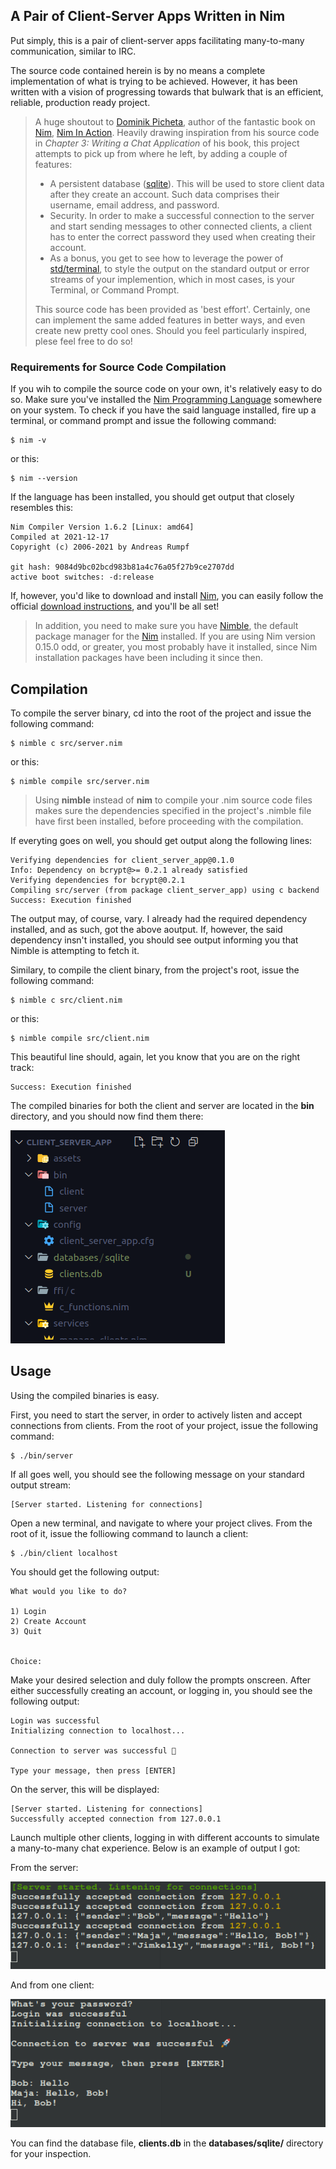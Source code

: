 ## A Pair of Client-Server Apps Written in Nim

Put simply, this is a pair of client-server apps facilitating many-to-many communication, similar to IRC.

The source code contained herein is by no means a 
complete implementation of what is trying to be achieved. 
However, it has been written with a vision of progressing
towards that bulwark that is an efficient, reliable,
production ready project.

> A huge shoutout to [Dominik Picheta](https://github.com/dom96), author of the fantastic book on [Nim](https://nim-lang.org/, "Visit the language's official Website"), [Nim In  Action](https://www.manning.com/books/nim-in-action, "View Book on Manning"). Heavily drawing inspiration from his source code in *Chapter 3: Writing a Chat Application* of his book, this project attempts to pick up from where he left, by adding a couple of features:
>
> - A persistent database ([sqlite](https://www.sqlite.org/index.html, "Read more about the database")). This will be used to store client data after they create an account. Such data comprises their username, email address, and password.
> - Security. In order to make a successful connection to the server and start sending messages to other connected clients, a client has to enter the correct password they used when creating their account.
> - As a bonus, you get to see how to leverage the power of [std/terminal](https://nim-lang.org/docs/terminal.html, "View package's docs"), to style the output on the standard output or error streams of your implemention, which in most cases, is your Terminal, or Command Prompt.
>
> This source code has been provided as 'best effort'. Certainly, one can implement the same added features in better ways, and even create new pretty cool ones. Should you feel particularly inspired, plese feel free to do so!

### Requirements for Source Code Compilation

If you wih to compile the source code on your own, it's relatively easy to do so. Make sure you've installed the [Nim Programming Language](https://nim-lang.org/, "Visit the language's official Website") somewhere on your system.
To check if you have the said language installed, fire up a terminal, or command prompt and issue the following command:

    $ nim -v

or this:

    $ nim --version

If the language has been installed, you should get output that closely resembles this:

    Nim Compiler Version 1.6.2 [Linux: amd64]
    Compiled at 2021-12-17
    Copyright (c) 2006-2021 by Andreas Rumpf

    git hash: 9084d9bc02bcd983b81a4c76a05f27b9ce2707dd
    active boot switches: -d:release

If, however, you'd like to download and install [Nim](https://nim-lang.org/, "Visit the language's official Website"), you can easily follow the official [download instructions](https://nim-lang.org/install.html), and you'll be all set!

> In addition, you need to make sure you have [Nimble](https://github.com/nim-lang/nimble, "View tool on GitHub"), the default package manager for the [Nim](https://nim-lang.org/, "Visit the language's official Website") installed. If you are using Nim version 0.15.0 odd, or greater, you most probably have it installed, since Nim installation packages have been including it since then.

## Compilation

To compile the server binary, cd into the root of the project and issue the following command:

    $ nimble c src/server.nim

or this:

    $ nimble compile src/server.nim

> Using **nimble** instead of **nim** to compile your .nim source code files makes sure the dependencies specified in the project's .nimble file have first been installed, before proceeding with the compilation.

If everyting goes on well, you should get output along the following lines:

    Verifying dependencies for client_server_app@0.1.0
    Info: Dependency on bcrypt@>= 0.2.1 already satisfied
    Verifying dependencies for bcrypt@0.2.1
    Compiling src/server (from package client_server_app) using c backend
    Success: Execution finished

The output may, of course, vary. I already had the required dependency installed, and as such, got the above aoutput. If, however, the said dependency insn't installed, you should see output informing you that Nimble is attempting to fetch it.

Similary, to compile the client binary, from the project's root, issue the following command:


    $ nimble c src/client.nim

or this:

    $ nimble compile src/client.nim

This beautiful line should, again, let you know that you are on the right track:

    Success: Execution finished


The compiled binaries for both the client and server are located in the **bin** directory, and you should now find them there:

![A screenshot of the client and server binaries in the bin directory](/assets/images/screenshots/out_dir.png)

## Usage

Using the compiled binaries is easy.

First, you need to start the server, in order to actively listen and accept connections from clients. From the root of your project, issue the following command:

    $ ./bin/server


If all goes well, you should see the following message on your standard output stream:

    [Server started. Listening for connections]


Open a new terminal, and navigate to where your project clives. From the root of it, issue the folliowing command to launch a client:

    $ ./bin/client localhost

You should get the following output:

    What would you like to do?

    1) Login
    2) Create Account
    3) Quit


    Choice:

Make your desired selection and duly follow the prompts onscreen. After either successfully creating an account, or logging in, you should see the following output:

    Login was successful
    Initializing connection to localhost...

    Connection to server was successful 🚀

    Type your message, then press [ENTER]

On the server, this will be displayed:

    [Server started. Listening for connections]
    Successfully accepted connection from 127.0.0.1


Launch multiple other clients, logging in with different accounts to simulate a many-to-many chat experience. Below is an example of output I got:

From the server:

![A Screenshot Showing Example Output By The Server Binary](assets/images/screenshots/server_screenshot_example.png)

And from one client:

![A Screenshot Showing Example Output By One Client](assets/images/screenshots/client_screenshot_example.png)


You can find the database file, **clients.db** in the **databases/sqlite/** directory for your inspection.






